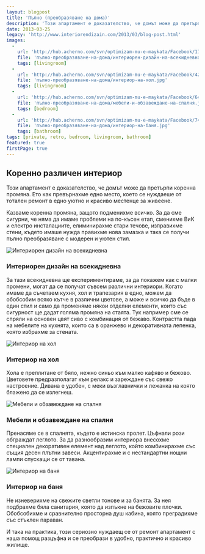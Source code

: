 ```yaml
---
layout: blogpost
title: 'Пълно (преобразяване на дома)'
description: 'Този апартамент е доказателство, че домът може да претърпи коренна промяна. Ето как превърнахме едно место, което се нуждаеше от тотален ремонт в едно уютно и красиво местенце за живеене.'
date: 2013-03-25
legacy: 'http://www.interiorendizain.com/2013/03/blog-post.html'
images:
  -
    url: 'http://hub.acherno.com/svn/optimizam-mu-e-maykata/Facebook/17_fin.jpg'
    file: 'пълно-преобразяване-на-дома/интериорен-дизайн-на-всекидневна.jpg'
    tags: [livingroom]
  -
    url: 'http://hub.acherno.com/svn/optimizam-mu-e-maykata/Facebook/42_fin.jpg'
    file: 'пълно-преобразяване-на-дома/интериор-на-хол.jpg'
    tags: [livingroom]
  -
    url: 'http://hub.acherno.com/svn/optimizam-mu-e-maykata/Facebook/64_fin.jpg'
    file: 'пълно-преобразяване-на-дома/мебели-и-обзавеждане-на-спалня.jpg'
    tags: [bedroom]
  -
    url: 'http://hub.acherno.com/svn/optimizam-mu-e-maykata/Facebook/74_fin.jpg'
    file: 'пълно-преобразяване-на-дома/интериор-на-баня.jpg'
    tags: [bathroom]
tags: [private, retro, bedroom, livingroom, bathroom]
featured: true
firstPage: true
---
```

## Коренно **различен интериор**
Този апартамент е доказателство, че домът може да претърпи коренна промяна. Ето как превърнахме едно место, което се нуждаеше от тотален ремонт в едно уютно и красиво местенце за живеене.

Казваме коренна промяна, защото подменихме всичко. За да сме сигурни, че няма да имаме проблеми на по-късен етап, сменихме ВиК и електро инсталациите, елиминирахме стари течове, изправихме стени, където имаше нужда правихме нова замазка и така се получи пълно преобразяване с модерен и уютен стил.

![Интериорен дизайн на всекидневна](пълно-преобразяване-на-дома/интериорен-дизайн-на-всекидневна.jpg)
### Интериорен дизайн на **всекидневна**

За тази всекидневна ще експериментираме, за да покажем как с малки промени, могат да се получат съвсем различни интериори. Когато имаме да съчетаем кухня, хол и трапезария в едно, можем да обобсобим всяко кътче в различни цветове, а може и всичко да бъде в един стил и само да променяме някои отделни елементи, които със сигурност ще дадат голяма промяна на стаята. Тук например сме се спряли на основен цвят сиво с комбинация от бежаво. Контрастта пада на мебелите на кухнята, които са в оранжево и декоративната лепенка, която избрахме за стената.

![Интериор на хол](пълно-преобразяване-на-дома/интериор-на-хол.jpg)
### Интериор на **хол**

Хола е преплитане от бяло, нежно синьо към малко кафяво и бежово. Цветовете предразполагат към релакс и зареждане със свежо настроение. Дивана е удобен, с меки възглавнички и лежанка на която блажено да се излегнеш.

![Мебели и обзавеждане на спалня](пълно-преобразяване-на-дома/мебели-и-обзавеждане-на-спалня.jpg)
### Мебели и обзавеждане на **спалня**

Пренасяме се в спалнята, където е истинска пролет. Цъфнали рози обграждат леглото. За да разнообразим интериора внесохме специален декоративен елемент над леглото, който комбинирахме със същия десен плътни завеси. Акцентирахме и с нестандартни нощни лампи спускащи се от тавана.

![Интериор на баня](пълно-преобразяване-на-дома/интериор-на-баня.jpg)
### Интериор на **баня**

Не изневерихме на свежите светли тонове и за банята. За нея подбрахме бяла санитария, която да изпъкне на бежовите плочки. Обобсобихме и сравнително просторна душ кабина, която преградихме със стъклен параван.

И така на практика, този сериозно нуждаещ се от ремонт апартамент с наша помощ разцъфна и се преобрази в удобно, практично и красиво жилище.